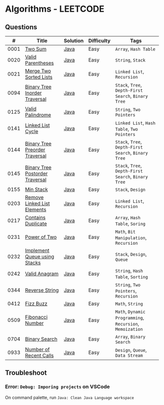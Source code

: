 # Algorithms - LEETCODE

## Questions

| #    | Title                                                                                             | Solution                                                      | Difficulty | Tags                                                      |
| ---- | ------------------------------------------------------------------------------------------------- | ------------------------------------------------------------- | ---------- | --------------------------------------------------------- |
| 0001 | [Two Sum](https://leetcode.com/problems/two-sum/)                                                 | [Java](./Array/Java/_0001_TwoSum.java)                        | Easy       | `Array`, `Hash Table`                                     |
| 0020 | [Valid Parentheses](https://leetcode.com/problems/valid-parentheses/)                             | [Java](./String/Java/_0020_ValidParentheses.java)             | Easy       | `String`, `Stack`                                         |
| 0021 | [Merge Two Sorted Lists](https://leetcode.com/problems/merge-two-sorted-lists/)                   | [Java](./LinkedList/Java/_0021_MergeTwoSortedLists.java)      | Easy       | `Linked List`, `Recursion`                                |
| 0094 | [Binary Tree Inorder Traversal](https://leetcode.com/problems/binary-tree-inorder-traversal/)     | [Java](./Tree/Java/_0094_BinaryTreeInorderTraversal.java)     | Easy       | `Stack`, `Tree`, `Depth-First Search`, `Binary Tree`      |
| 0125 | [Valid Palindrome](https://leetcode.com/problems/valid-palindrome/)                               | [Java](./String/Java/_0125_ValidPalindrome.java)              | Easy       | `String`, `Two Pointers`                                  |
| 0141 | [Linked List Cycle](https://leetcode.com/problems/linked-list-cycle/)                             | [Java](./LinkedList/Java/_0141_LinkedListCycle.java)          | Easy       | `Linked List`, `Hash Table`, `Two Pointers`               |
| 0144 | [Binary Tree Preorder Traversal](https://leetcode.com/problems/binary-tree-preorder-traversal/)   | [Java](./Tree/Java/_0144_BinaryTreePreorderTraversal.java)    | Easy       | `Stack`, `Tree`, `Depth-First Search`, `Binary Tree`      |
| 0145 | [Binary Tree Postorder Traversal](https://leetcode.com/problems/binary-tree-postorder-traversal/) | [Java](./Tree/Java/_0145_BinaryTreePostorderTraversal.java)   | Easy       | `Stack`, `Tree`, `Depth-First Search`, `Binary Tree`      |
| 0155 | [Min Stack](https://leetcode.com/problems/min-stack/)                                             | [Java](./Stack/Java/_0155_MinStack.java)                      | Easy       | `Stack`, `Design`                                         |
| 0203 | [Remove Linked List Elements](https://leetcode.com/problems/remove-linked-list-elements/)         | [Java](./LinkedList/Java/_0203_RemoveLinkedListElements.java) | Easy       | `Linked List`, `Recursion`                                |
| 0217 | [Contains Duplicate](https://leetcode.com/problems/contains-duplicate/)                           | [Java](./Array/Java/_0217_ContainsDuplicate.java)             | Easy       | `Array`, `Hash Table`, `Soring`                           |
| 0231 | [Power of Two](https://leetcode.com/problems/power-of-two/)                                       | [Java](./Math/Java/_0231_PowerofTwo.java)                     | Easy       | `Math`, `Bit Manipulation`, `Recursion`                   |
| 0232 | [Implement Queue using Stacks](https://leetcode.com/problems/implement-queue-using-stacks/)       | [Java](./Queue/Java/_0232_ImplementQueueUsingStacks.java)     | Easy       | `Stack`, `Design`, `Queue`                                |
| 0242 | [Valid Anagram](https://leetcode.com/problems/valid-anagram/)                                     | [Java](./String/Java/_0242_ValidAnagram.java)                 | Easy       | `String`, `Hash Table`, `Sorting`                         |
| 0344 | [Reverse String](https://leetcode.com/problems/reverse-string/)                                   | [Java](./String/Java/_0344_ReverseString.java)                | Easy       | `String`, `Two Pointers`, `Recursion`                     |
| 0412 | [Fizz Buzz](https://leetcode.com/problems/fizz-buzz/)                                             | [Java](./Math/Java/_0412_FizzBuzz.java)                       | Easy       | `Math`, `String`                                          |
| 0509 | [Fibonacci Number](https://leetcode.com/problems/fibonacci-number/)                               | [Java](./Math/Java/_0509_FibonacciNumber.java)                | Easy       | `Math`, `Dynamic Programming`, `Recursion`, `Memoization` |
| 0704 | [Binary Search](https://leetcode.com/problems/binary-search/)                                     | [Java](./Tree/Java/_0704_BinarySearch.java)                   | Easy       | `Array`, `Binary Search`                                  |
| 0933 | [Number of Recent Calls](https://leetcode.com/problems/number-of-recent-calls/)                   | [Java](./Queue/Java/_0933_NumberOfRecentCalls.java)           | Easy       | `Design`, `Queue`, `Data Stream`                          |

## Troubleshoot

### Error: `Debug: Imporing projects` on VSCode

On command palette, run `Java: Clean Java Language workspace`
